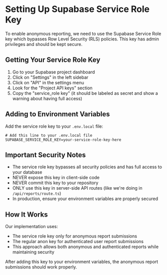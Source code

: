 # Setting Up Supabase Service Role Key

To enable anonymous reporting, we need to use the Supabase Service Role key which bypasses Row Level Security (RLS) policies. This key has admin privileges and should be kept secure.

## Getting Your Service Role Key

1. Go to your Supabase project dashboard
2. Click on "Settings" in the left sidebar
3. Click on "API" in the settings menu
4. Look for the "Project API keys" section
5. Copy the "service_role key" (it should be labeled as secret and show a warning about having full access)

## Adding to Environment Variables

Add the service role key to your `.env.local` file:

```
# Add this line to your .env.local file
SUPABASE_SERVICE_ROLE_KEY=your-service-role-key-here
```

## Important Security Notes

- The service role key bypasses all security policies and has full access to your database
- NEVER expose this key in client-side code
- NEVER commit this key to your repository
- ONLY use this key in server-side API routes (like we're doing in `/api/reports/route.ts`)
- In production, ensure your environment variables are properly secured

## How It Works

Our implementation uses:

- The service role key only for anonymous report submissions
- The regular anon key for authenticated user report submissions
- This approach allows both anonymous and authenticated reports while maintaining security

After adding this key to your environment variables, the anonymous report submissions should work properly.

